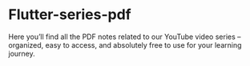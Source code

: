 # Flutter-series-pdf
Here you’ll find all the PDF notes related to our YouTube video series – organized, easy to access, and absolutely free to use for your learning journey. 
